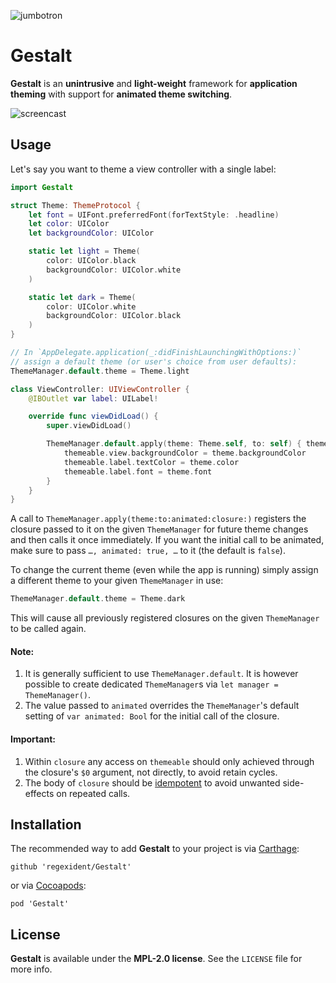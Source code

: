 ![jumbotron](jumbotron.png)
# Gestalt

**Gestalt** is an **unintrusive** and **light-weight** framework for **application theming** with support for **animated theme switching**.

![screencast](screencast.gif)

## Usage

Let's say you want to theme a view controller with a single label:

```swift
import Gestalt

struct Theme: ThemeProtocol {
    let font = UIFont.preferredFont(forTextStyle: .headline)
    let color: UIColor
    let backgroundColor: UIColor

    static let light = Theme(
        color: UIColor.black
        backgroundColor: UIColor.white
    )

    static let dark = Theme(
        color: UIColor.white
        backgroundColor: UIColor.black
    )
}

// In `AppDelegate.application(_:didFinishLaunchingWithOptions:)`
// assign a default theme (or user's choice from user defaults):
ThemeManager.default.theme = Theme.light

class ViewController: UIViewController {
    @IBOutlet var label: UILabel!

    override func viewDidLoad() {
        super.viewDidLoad()

        ThemeManager.default.apply(theme: Theme.self, to: self) { themeable, theme in
            themeable.view.backgroundColor = theme.backgroundColor
            themeable.label.textColor = theme.color
            themeable.label.font = theme.font
        }
    }
}
```

A call to `ThemeManager.apply(theme:to:animated:closure:)` registers the closure passed to it on the given `ThemeManager` for future theme changes and then calls it once immediately. If you want the initial call to be animated, make sure to pass `…, animated: true, …` to it (the default is `false`).

To change the current theme (even while the app is running) simply assign a different theme to your given `ThemeManager` in use:

```swift
ThemeManager.default.theme = Theme.dark
```

This will cause all previously registered closures on the given `ThemeManager` to be called again.

#### Note:

1. It is generally sufficient to use `ThemeManager.default`. It is however possible to create dedicated `ThemeManager`s via `let manager = ThemeManager()`.
2. The value passed to `animated` overrides the `ThemeManager`'s default setting
of `var animated: Bool` for the initial call of the closure.

#### Important:

1. Within `closure` any access on `themeable` should only achieved through
 the closure's `$0` argument, not directly, to avoid retain cycles.
2. The body of `closure` should be [idempotent](https://en.wikipedia.org/wiki/Idempotence)
 to avoid unwanted side-effects on repeated calls.

## Installation

The recommended way to add **Gestalt** to your project is via [Carthage](https://github.com/Carthage/Carthage):

    github 'regexident/Gestalt'
    
or via [Cocoapods](https://cocoapods.org):

    pod 'Gestalt'

## License

**Gestalt** is available under the **MPL-2.0 license**. See the `LICENSE` file for more info.
